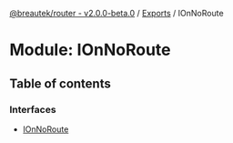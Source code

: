 [@breautek/router - v2.0.0-beta.0](../README.md) / [Exports](../modules.md) / IOnNoRoute

# Module: IOnNoRoute

## Table of contents

### Interfaces

- [IOnNoRoute](../interfaces/IOnNoRoute.IOnNoRoute-1.md)
